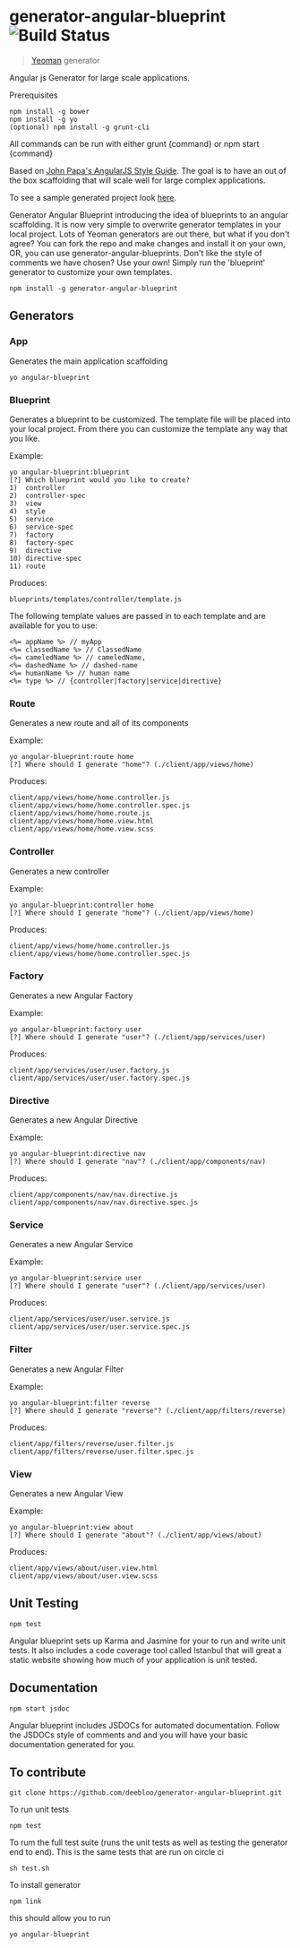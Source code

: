 # generator-angular-blueprint ![Build Status](https://circleci.com/gh/deebloo/generator-angular-blueprint.png?style=shield&circle-token=b5f2519075910369fd15a0cf28251f097f336ca5)


> [Yeoman](http://yeoman.io) generator

Angular js Generator for large scale applications. 

Prerequisites
```
npm install -g bower
npm install -g yo
(optional) npm install -g grunt-cli
```
All commands can be run with either grunt {command} or npm start {command}

Based on [John Papa's AngularJS Style Guide](https://github.com/johnpapa/angularjs-styleguide). 
The goal is to have an out of the box scaffolding that will scale well for large complex applications.

To see a sample generated project look [here](https://github.com/deebloo/angular-blueprint).

Generator Angular Blueprint introducing the idea of blueprints to an angular scaffolding. It is now very simple to overwrite generator templates in your local project.
Lots of Yeoman generators are out there, but what if you don't agree? You can fork the repo and make changes and install it on your own, OR, you can use generator-angular-blueprints.
Don't like the style of comments we have chosen? Use your own! Simply run the 'blueprint' generator to customize your own templates.

```
npm install -g generator-angular-blueprint
```

## Generators

### App

Generates the main application scaffolding

```
yo angular-blueprint
```

### Blueprint

Generates a blueprint to be customized. The template file will be placed into your local project.
From there you can customize the template any way that you like.

Example:
```
yo angular-blueprint:blueprint
[?] Which blueprint would you like to create?
1)  controller
2)  controller-spec
3)  view
4)  style
5)  service
6)  service-spec
7)  factory
8)  factory-spec
9)  directive
10) directive-spec
11) route
```

Produces:
```
blueprints/templates/controller/template.js
```

The following template values are passed in to each template and are available for you to use:
```
<%= appName %> // myApp
<%= classedName %> // ClassedName
<%= cameledName %> // cameledName,
<%= dashedName %> // dashed-name
<%= humanName %> // human name
<%= type %> // {controller|factory|service|directive}
```

### Route

Generates a new route and all of its components

Example:
```
yo angular-blueprint:route home
[?] Where should I generate "home"? (./client/app/views/home)
```
Produces:
```
client/app/views/home/home.controller.js
client/app/views/home/home.controller.spec.js
client/app/views/home/home.route.js
client/app/views/home/home.view.html
client/app/views/home/home.view.scss
```

### Controller

Generates a new controller

Example:
```
yo angular-blueprint:controller home
[?] Where should I generate "home"? (./client/app/views/home)
```
Produces:
```
client/app/views/home/home.controller.js
client/app/views/home/home.controller.spec.js
```

### Factory

Generates a new Angular Factory

Example:
```
yo angular-blueprint:factory user
[?] Where should I generate "user"? (./client/app/services/user)
```
Produces:
```
client/app/services/user/user.factory.js
client/app/services/user/user.factory.spec.js
```

### Directive

Generates a new Angular Directive

Example:
```
yo angular-blueprint:directive nav
[?] Where should I generate "nav"? (./client/app/components/nav)
```
Produces:
```
client/app/components/nav/nav.directive.js
client/app/components/nav/nav.directive.spec.js
```

### Service

Generates a new Angular Service

Example:
```
yo angular-blueprint:service user
[?] Where should I generate "user"? (./client/app/services/user)
```
Produces:
```
client/app/services/user/user.service.js
client/app/services/user/user.service.spec.js
```

### Filter

Generates a new Angular Filter

Example:
```
yo angular-blueprint:filter reverse
[?] Where should I generate "reverse"? (./client/app/filters/reverse)
```
Produces:
```
client/app/filters/reverse/user.filter.js
client/app/filters/reverse/user.filter.spec.js
```

### View

Generates a new Angular View

Example:
```
yo angular-blueprint:view about
[?] Where should I generate "about"? (./client/app/views/about)
```
Produces:
```
client/app/views/about/user.view.html
client/app/views/about/user.view.scss
```

## Unit Testing

```
npm test
```
Angular blueprint sets up Karma and Jasmine for your to run and write unit tests. It also includes a code coverage tool called Istanbul that will great a static website showing how much of your application is unit tested.

## Documentation

```
npm start jsdoc
```
Angular blueprint includes JSDOCs for automated documentation. Follow the JSDOCs style of comments and and you will have your basic documentation generated for you.

## To contribute
```
git clone https://github.com/deebloo/generator-angular-blueprint.git
```

To run unit tests
```
npm test
```

To rum the full test suite (runs the unit tests as well as testing the generator end to end).
This is the same tests that are run on circle ci
```
sh test.sh
```

To install generator
```
npm link
```

this should allow you to run
```
yo angular-blueprint
```
